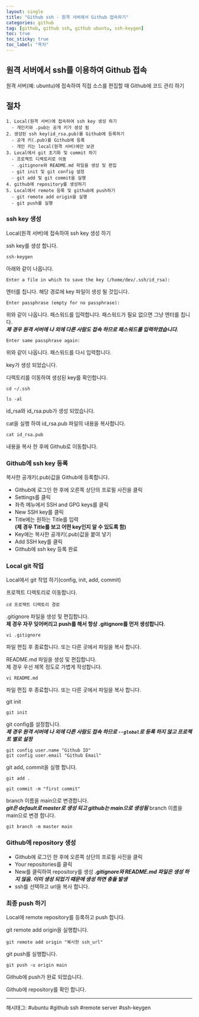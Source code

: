 ```yaml
---
layout: single
title: "Github ssh - 원격 서버에서 Github 접속하기"
categories: github
tag: [github, github ssh, github ubuntu, ssh-keygen]
toc: true
toc_sticky: true
toc_label: "목차"
---
```

## 원격 서버에서 ssh를 이용하여 Github 접속

원격 서버(예: ubuntu)에 접속하여 직접 소스를 편집할 때 Github에 코드 관리 하기

## 절차

```text
1. Local(원격 서버)에 접속하여 ssh key 생성 하기
  - 개인키와 .pub는 공개 키가 생성 됨
2. 생성된 ssh key(id_rsa.pub)를 Github에 등록하기
  - 공개 키(.pub)를 Github에 등록
  - 개인 키는 local(원격 서버)에만 보관
3. Local에서 git 초기화 및 commit 하기
  - 프로젝트 디렉토리로 이동
  - .gitignore와 README.md 파일을 생성 및 편집
  - git init 및 git config 설정
  - git add 및 git commit을 실행
4. github에 repository를 생성하기
5. Local에서 remote 등록 및 github에 push하기
  - git remote add origin을 실행
  - git push를 실행
```  

### ssh key 생성

Local(원격 서버)에 접속하여 ssh key 생성 하기

ssh key를 생성 합니다.

```shell
ssh-keygen
```  

아래와 같이 나옵니다.

```shell
Enter a file in which to save the key (/home/dev/.ssh/id_rsa):
```  

엔터를 칩니다.  해당 경로에 key 파일이 생성 될 것입니다.  

```shell
Enter passphrase (empty for no passphrase):
```

위와 같이 나옵니다. 패스워드를 입력합니다. 패스워드가 필요 없으면 그냥 엔터를 칩니다.  
***제 경우 원격 서버에 나 외에 다른 사람도 접속 하므로 패스워드를 입력하였습니다.***

```shell
Enter same passphrase again:
```

위와 같이 나옵니다. 패스워드를 다시 입력합니다.  

key가 생성 되었습니다.  

디렉토리를 이동하여 생성된 key를 확인합니다.

```shell
cd ~/.ssh

ls -al
```

id_rsa와 id_rsa.pub가 생성 되었습니다.  

cat을 실행 하여 id_rsa.pub 파일의 내용을 복사합니다.  

```shell
cat id_rsa.pub
```

내용을 복사 한 후에 Github로 이동합니다.

### Github에 ssh key 등록

복사한 공개키(.pub)값을 Github에 등록합니다.

- Github에 로그인 한 후에 오른쪽 상단의 프로필 사진을 클릭
- Settings를 클릭  
- 좌측 메뉴에서 SSH and GPG keys를 클릭
- New SSH key를 클릭
- Title에는 원하는 Title를 입력  
**(제 경우 Title를 보고 어떤 key인지 알 수 있도록 함)**
- Key에는 복사한 공개키(.pub)값을 붙여 넣기
- Add SSH key를 클릭
- Github에 ssh key 등록 완료

### Local git 작업

Local에서 git 작업 하기(config, init, add, commit)

프로젝트 디렉토리로 이동합니다.
  
```shell
cd 프로젝트 디렉토리 경로
```

.gitignore 파일을 생성 및 편집합니다.  
  **제 경우 자꾸 잊어버리고 push를 해서 항상 .gitignore를 먼저 생성합니다.**

```shell
vi .gitignore
```

파일 편집 후 종료합니다. 또는 다른 곳에서 파일을 복사 합니다.

README.md 파일을 생성 및 편집합니다.  
  제 경우 우선 제목 정도로 가볍게 작성합니다.

```shell
vi README.md
```

파일 편집 후 종료합니다. 또는 다른 곳에서 파일을 복사 합니다.

git init
  
```shell
git init
```

git config를 설정합니다.  
  ***제 경우 원격 서버에 나 외에 다른 사람도 접속 하므로 `--global`로 등록 하지 않고 프로젝트 별로 설정***  

```shell
git config user.name "Github ID"
git config user.email "Github Email"
```

git add, commit을 실행 합니다.

```shell
git add .

git commit -m "first commit"
```

branch 이름을 main으로 변경합니다.  
***git은 default로 master로 생성 되고 github는 main으로 생성됨***
branch 이름을 main으로 변경 합니다.

```shell
git branch -m master main
```
  
### Github에 repository 생성

- Github에 로그인 한 후에 오른쪽 상단의 프로필 사진을 클릭
- Your repositories를 클릭
- New를 클릭하여 repository를 생성
  ***.gitignore와 README.md 파일은 생성 하지 않음. 이미 생성 되었기 때문에 생성 하면 충돌 발생***
- ssh를 선택하고 url을 복사 합니다.

### 최종 push 하기

Local에 remote repository를 등록하고 push 합니다.

git remote add origin을 실행합니다.

```shell
git remote add origin "복사한 ssh_url"
```

git push를 실행합니다.

```shell
git push -u origin main
```

Github에 push가 완료 되었습니다.

Github에 repository를 확인 합니다.

---

해시태그: #ubuntu #github ssh #remote server #ssh-keygen
